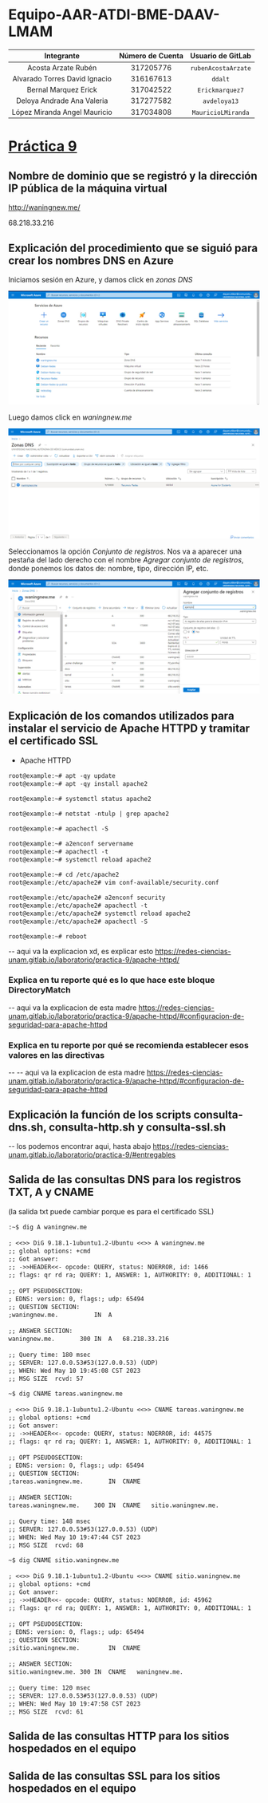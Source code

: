 # Equipo-AAR-ATDI-BME-DAAV-LMAM

| Integrante                     | Número de Cuenta | Usuario de GitLab   |
|:------------------------------:|:----------------:|:-------------------:|
| Acosta Arzate Rubén            | 317205776        | `rubenAcostaArzate` |
| Alvarado Torres David Ignacio  | 316167613        | `ddalt`             |
| Bernal Marquez Erick           | 317042522        | `Erickmarquez7`     |
| Deloya Andrade Ana Valeria     | 317277582        | `avdeloya13`        |
| López Miranda Angel Mauricio   | 317034808        | `MauricioLMiranda`  |

# [Práctica 9](https://redes-ciencias-unam.gitlab.io/2023-2/laboratorio/practica-9/)

## Nombre de dominio que se registró y la dirección IP pública de la máquina virtual

http://waningnew.me/ 

68.218.33.216

## Explicación del procedimiento que se siguió para crear los nombres DNS en Azure

Iniciamos sesión en Azure, y damos click en *zonas DNS*

![](img/dns1.jpg)

Luego damos click en *waningnew.me*

![](img/dns2.jpg)

Seleccionamos la opción *Conjunto de registros*. Nos va a aparecer una pestaña del lado derecho con el nombre *Agregar conjunto de registros*, donde ponemos los datos de: nombre, tipo, dirección IP, etc.

![](img/dns3.jpg)

## Explicación de los comandos utilizados para instalar el servicio de Apache HTTPD y tramitar el certificado SSL

* Apache HTTPD

```
root@example:~# apt -qy update
root@example:~# apt -qy install apache2
```

```
root@example:~# systemctl status apache2
```

```
root@example:~# netstat -ntulp | grep apache2
```

```
root@example:~# apachectl -S
```

```
root@example:~# a2enconf servername
root@example:~# apachectl -t
root@example:~# systemctl reload apache2
```

```
root@example:~# cd /etc/apache2
root@example:/etc/apache2# vim conf-available/security.conf
```

```
root@example:/etc/apache2# a2enconf security
root@example:/etc/apache2# apachectl -t
root@example:/etc/apache2# systemctl reload apache2
root@example:/etc/apache2# apachectl -S
```

```
root@example:~# reboot
```

-- aqui va la explicacion xd, es explicar esto
https://redes-ciencias-unam.gitlab.io/laboratorio/practica-9/apache-httpd/

### Explica en tu reporte qué es lo que hace este bloque DirectoryMatch

-- aqui va la explicacion de esta madre https://redes-ciencias-unam.gitlab.io/laboratorio/practica-9/apache-httpd/#configuracion-de-seguridad-para-apache-httpd

### Explica en tu reporte por qué se recomienda establecer esos valores en las directivas

-- -- aqui va la explicacion de esta madre https://redes-ciencias-unam.gitlab.io/laboratorio/practica-9/apache-httpd/#configuracion-de-seguridad-para-apache-httpd


## Explicación la función de los scripts consulta-dns.sh, consulta-http.sh y consulta-ssl.sh

-- los podemos encontrar aqui, hasta abajo https://redes-ciencias-unam.gitlab.io/laboratorio/practica-9/#entregables

## Salida de las consultas DNS para los registros TXT, A y CNAME
(la salida txt puede cambiar porque es para el certificado SSL)

```
:~$ dig A waningnew.me

; <<>> DiG 9.18.1-1ubuntu1.2-Ubuntu <<>> A waningnew.me
;; global options: +cmd
;; Got answer:
;; ->>HEADER<<- opcode: QUERY, status: NOERROR, id: 1466
;; flags: qr rd ra; QUERY: 1, ANSWER: 1, AUTHORITY: 0, ADDITIONAL: 1

;; OPT PSEUDOSECTION:
; EDNS: version: 0, flags:; udp: 65494
;; QUESTION SECTION:
;waningnew.me.			IN	A

;; ANSWER SECTION:
waningnew.me.		300	IN	A	68.218.33.216

;; Query time: 180 msec
;; SERVER: 127.0.0.53#53(127.0.0.53) (UDP)
;; WHEN: Wed May 10 19:45:08 CST 2023
;; MSG SIZE  rcvd: 57
```

```
~$ dig CNAME tareas.waningnew.me

; <<>> DiG 9.18.1-1ubuntu1.2-Ubuntu <<>> CNAME tareas.waningnew.me
;; global options: +cmd
;; Got answer:
;; ->>HEADER<<- opcode: QUERY, status: NOERROR, id: 44575
;; flags: qr rd ra; QUERY: 1, ANSWER: 1, AUTHORITY: 0, ADDITIONAL: 1

;; OPT PSEUDOSECTION:
; EDNS: version: 0, flags:; udp: 65494
;; QUESTION SECTION:
;tareas.waningnew.me.		IN	CNAME

;; ANSWER SECTION:
tareas.waningnew.me.	300	IN	CNAME	sitio.waningnew.me.

;; Query time: 148 msec
;; SERVER: 127.0.0.53#53(127.0.0.53) (UDP)
;; WHEN: Wed May 10 19:47:44 CST 2023
;; MSG SIZE  rcvd: 68
```

```
~$ dig CNAME sitio.waningnew.me

; <<>> DiG 9.18.1-1ubuntu1.2-Ubuntu <<>> CNAME sitio.waningnew.me
;; global options: +cmd
;; Got answer:
;; ->>HEADER<<- opcode: QUERY, status: NOERROR, id: 45962
;; flags: qr rd ra; QUERY: 1, ANSWER: 1, AUTHORITY: 0, ADDITIONAL: 1

;; OPT PSEUDOSECTION:
; EDNS: version: 0, flags:; udp: 65494
;; QUESTION SECTION:
;sitio.waningnew.me.		IN	CNAME

;; ANSWER SECTION:
sitio.waningnew.me.	300	IN	CNAME	waningnew.me.

;; Query time: 120 msec
;; SERVER: 127.0.0.53#53(127.0.0.53) (UDP)
;; WHEN: Wed May 10 19:47:58 CST 2023
;; MSG SIZE  rcvd: 61
```

## Salida de las consultas HTTP para los sitios hospedados en el equipo

## Salida de las consultas SSL para los sitios hospedados en el equipo

